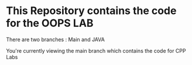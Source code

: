 # This Repository contains the code for the OOPS LAB
There are two branches : Main and JAVA

You're currently viewing the main branch which contains the code for CPP Labs
